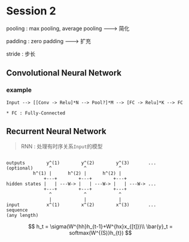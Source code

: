 # Session 2

pooling : max pooling, average pooling ---> 简化

padding : zero padding ---> 扩充

stride : 步长



## Convolutional Neural Network

### example

```
Input --> [[Conv -> Relu]*N --> Pool?]*M --> [FC -> Relu]*K --> FC

* FC : Fully-Connected
```





## Recurrent Neural Network

> RNN : 处理有时序关系`Input`的模型

```

outputs        y^(1)        y^(2)        y^(3)       ...
(optional)      ^            ^            ^
          h^(1) |      h^(2) |      h^(2) |
              +---+        +---+        +---+
hidden states |   | ---W-> |   | ---W-> |   | ---W-> ...
              +---+        +---+        +---+
                ^            ^            ^
                |            |            |
input          x^(1)        x^(2)        x^(3)       ...
sequence
(any length)
```


$$
h_t = \sigma(W^{hh}h_{t-1}+W^{hx}x_{[t]})\\
\bar{y}_t = softmax(W^{(S)}h_{t})
$$
















